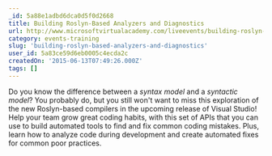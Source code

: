 ```yaml
---
_id: 5a88e1adbd6dca0d5f0d2668
title: Building Roslyn-Based Analyzers and Diagnostics
url: http://www.microsoftvirtualacademy.com/liveevents/building-roslyn-based-analyzers-and-diagnostics
category: events-training
slug: 'building-roslyn-based-analyzers-and-diagnostics'
user_id: 5a83ce59d6eb0005c4ecda2c
createdOn: '2015-06-13T07:49:26.000Z'
tags: []
---
```


Do you know the difference between a <i>syntax model</i> and a <i>syntactic model</i>? You probably do, but you still won't want to miss this exploration of the new Roslyn-based compilers in the upcoming release of Visual Studio! Help your team grow great coding habits, with this set of APIs that you can use to build automated tools to find and fix common coding mistakes. Plus, learn how to analyze code during development and create automated fixes for common poor practices.
